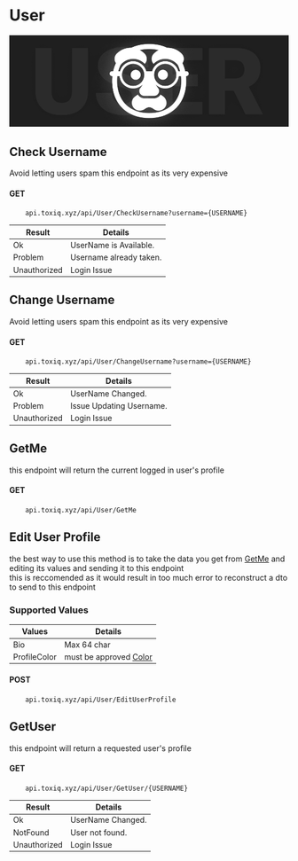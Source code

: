 # User

![Logo](/Images/user.jpg)

## Check Username

Avoid letting users spam this endpoint as its very expensive 

#### GET
        api.toxiq.xyz/api/User/CheckUsername?username={USERNAME}

| Result       | Details                 |
|--------------|-------------------------|
| Ok           | UserName is Available.      |
| Problem      | Username already taken. |
| Unauthorized | Login Issue             |

## Change Username
Avoid letting users spam this endpoint as its very expensive 

#### GET
        api.toxiq.xyz/api/User/ChangeUsername?username={USERNAME}

| Result       | Details                 |
|--------------|-------------------------|
| Ok           | UserName Changed.      |
| Problem      | Issue Updating Username. |
| Unauthorized | Login Issue             |


## GetMe

this endpoint will return the current logged in user's profile

#### GET
        api.toxiq.xyz/api/User/GetMe

## Edit User Profile

the best way to use this method is to take the data you get from [GetMe](#GetMe) and editing its values and sending it to this endpoint  
this is reccomended as it would result in too much error to reconstruct a dto to send to this endpoint

### Supported Values 
| Values       | Details                |
|--------------|------------------------|
| Bio          | Max 64 char            |
| ProfileColor | must be approved [Color](/Endpoints/Color.md) |

#### POST
        api.toxiq.xyz/api/User/EditUserProfile



## GetUser

this endpoint will return a requested user's profile

#### GET
        api.toxiq.xyz/api/User/GetUser/{USERNAME}

| Result       | Details                 |
|--------------|-------------------------|
| Ok           | UserName Changed.      |
| NotFound      | User not found. |
| Unauthorized | Login Issue             |